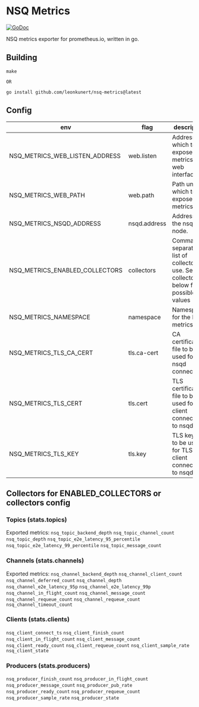 # NSQ Metrics

[![GoDoc](https://pkg.go.dev/badge/github.com/leonkunert/nsq-metrics.svg)](https://pkg.go.dev/github.com/leonkunert/nsq-metrics)

NSQ metrics exporter for prometheus.io, written in go.

## Building

    make

    OR

    go install github.com/leonkunert/nsq-metrics@latest

## Config

env | flag | description | default
--- | --- | --- | ---
NSQ_METRICS_WEB_LISTEN_ADDRESS | web.listen | Address on which to expose metrics and web interface. | :9117
NSQ_METRICS_WEB_PATH | web.path | Path under which to expose metrics. | /metrics
NSQ_METRICS_NSQD_ADDRESS | nsqd.address | Address of the nsqd node. | http://localhost:4151/stats
NSQ_METRICS_ENABLED_COLLECTORS | collectors | Comma-separated list of collectors to use. See collectors below for possible values | stats.topics,stats.channels
NSQ_METRICS_NAMESPACE | namespace | Namespace for the NSQ metrics. | nsq
NSQ_METRICS_TLS_CA_CERT | tls.ca-cert | CA certificate file to be used for nsqd connections. | ""
NSQ_METRICS_TLS_CERT | tls.cert | TLS certificate file to be used for client connections to nsqd. | ""
NSQ_METRICS_TLS_KEY | tls.key | TLS key file to be used for TLS client connections to nsqd. | ""

## Collectors for ENABLED_COLLECTORS or collectors config

### Topics (stats.topics)
Exported metrics:
`nsq_topic_backend_depth`
`nsq_topic_channel_count`
`nsq_topic_depth`
`nsq_topic_e2e_latency_95_percentile`
`nsq_topic_e2e_latency_99_percentile`
`nsq_topic_message_count`

### Channels (stats.channels)
Exported metrics:
`nsq_channel_backend_depth`
`nsq_channel_client_count`
`nsq_channel_deferred_count`
`nsq_channel_depth`
`nsq_channel_e2e_latency_95p`
`nsq_channel_e2e_latency_99p`
`nsq_channel_in_flight_count`
`nsq_channel_message_count`
`nsq_channel_requeue_count`
`nsq_channel_requeue_count`
`nsq_channel_timeout_count`

### Clients (stats.clients)
`nsq_client_connect_ts`
`nsq_client_finish_count`
`nsq_client_in_flight_count`
`nsq_client_message_count`
`nsq_client_ready_count`
`nsq_client_requeue_count`
`nsq_client_sample_rate`
`nsq_client_state`

### Producers (stats.producers)
`nsq_producer_finish_count`
`nsq_producer_in_flight_count`
`nsq_producer_message_count`
`nsq_producer_pub_rate`
`nsq_producer_ready_count`
`nsq_producer_requeue_count`
`nsq_producer_sample_rate`
`nsq_producer_state`